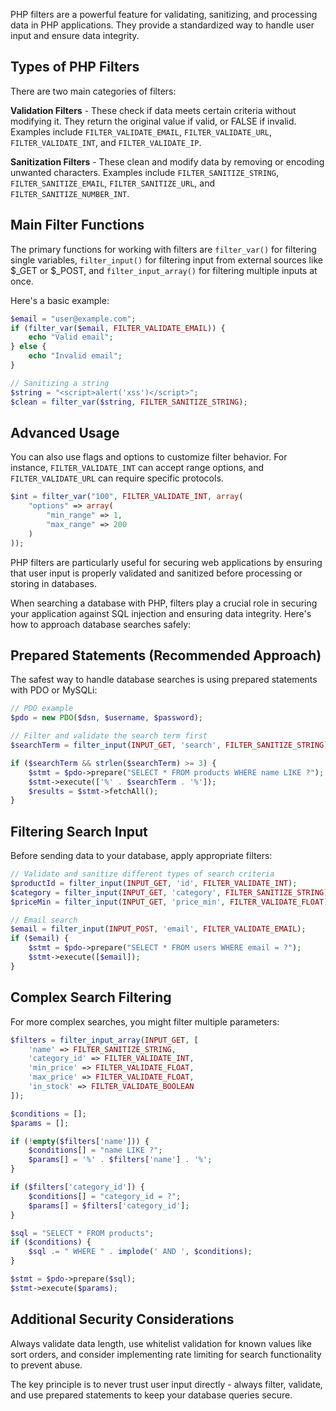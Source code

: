 PHP filters are a powerful feature for validating, sanitizing, and processing data in PHP applications. They provide a standardized way to handle user input and ensure data integrity.

## Types of PHP Filters

There are two main categories of filters:

**Validation Filters** - These check if data meets certain criteria without modifying it. They return the original value if valid, or FALSE if invalid. Examples include `FILTER_VALIDATE_EMAIL`, `FILTER_VALIDATE_URL`, `FILTER_VALIDATE_INT`, and `FILTER_VALIDATE_IP`.

**Sanitization Filters** - These clean and modify data by removing or encoding unwanted characters. Examples include `FILTER_SANITIZE_STRING`, `FILTER_SANITIZE_EMAIL`, `FILTER_SANITIZE_URL`, and `FILTER_SANITIZE_NUMBER_INT`.

## Main Filter Functions

The primary functions for working with filters are `filter_var()` for filtering single variables, `filter_input()` for filtering input from external sources like $_GET or $_POST, and `filter_input_array()` for filtering multiple inputs at once.

Here's a basic example:

```php
$email = "user@example.com";
if (filter_var($email, FILTER_VALIDATE_EMAIL)) {
    echo "Valid email";
} else {
    echo "Invalid email";
}

// Sanitizing a string
$string = "<script>alert('xss')</script>";
$clean = filter_var($string, FILTER_SANITIZE_STRING);
```

## Advanced Usage

You can also use flags and options to customize filter behavior. For instance, `FILTER_VALIDATE_INT` can accept range options, and `FILTER_VALIDATE_URL` can require specific protocols.

```php
$int = filter_var("100", FILTER_VALIDATE_INT, array(
    "options" => array(
        "min_range" => 1,
        "max_range" => 200
    )
));
```

PHP filters are particularly useful for securing web applications by ensuring that user input is properly validated and sanitized before processing or storing in databases.

When searching a database with PHP, filters play a crucial role in securing your application against SQL injection and ensuring data integrity. Here's how to approach database searches safely:

## Prepared Statements (Recommended Approach)

The safest way to handle database searches is using prepared statements with PDO or MySQLi:

```php
// PDO example
$pdo = new PDO($dsn, $username, $password);

// Filter and validate the search term first
$searchTerm = filter_input(INPUT_GET, 'search', FILTER_SANITIZE_STRING);

if ($searchTerm && strlen($searchTerm) >= 3) {
    $stmt = $pdo->prepare("SELECT * FROM products WHERE name LIKE ?");
    $stmt->execute(['%' . $searchTerm . '%']);
    $results = $stmt->fetchAll();
}
```

## Filtering Search Input

Before sending data to your database, apply appropriate filters:

```php
// Validate and sanitize different types of search criteria
$productId = filter_input(INPUT_GET, 'id', FILTER_VALIDATE_INT);
$category = filter_input(INPUT_GET, 'category', FILTER_SANITIZE_STRING);
$priceMin = filter_input(INPUT_GET, 'price_min', FILTER_VALIDATE_FLOAT);

// Email search
$email = filter_input(INPUT_POST, 'email', FILTER_VALIDATE_EMAIL);
if ($email) {
    $stmt = $pdo->prepare("SELECT * FROM users WHERE email = ?");
    $stmt->execute([$email]);
}
```

## Complex Search Filtering

For more complex searches, you might filter multiple parameters:

```php
$filters = filter_input_array(INPUT_GET, [
    'name' => FILTER_SANITIZE_STRING,
    'category_id' => FILTER_VALIDATE_INT,
    'min_price' => FILTER_VALIDATE_FLOAT,
    'max_price' => FILTER_VALIDATE_FLOAT,
    'in_stock' => FILTER_VALIDATE_BOOLEAN
]);

$conditions = [];
$params = [];

if (!empty($filters['name'])) {
    $conditions[] = "name LIKE ?";
    $params[] = '%' . $filters['name'] . '%';
}

if ($filters['category_id']) {
    $conditions[] = "category_id = ?";
    $params[] = $filters['category_id'];
}

$sql = "SELECT * FROM products";
if ($conditions) {
    $sql .= " WHERE " . implode(' AND ', $conditions);
}

$stmt = $pdo->prepare($sql);
$stmt->execute($params);
```

## Additional Security Considerations

Always validate data length, use whitelist validation for known values like sort orders, and consider implementing rate limiting for search functionality to prevent abuse.

The key principle is to never trust user input directly - always filter, validate, and use prepared statements to keep your database queries secure.

